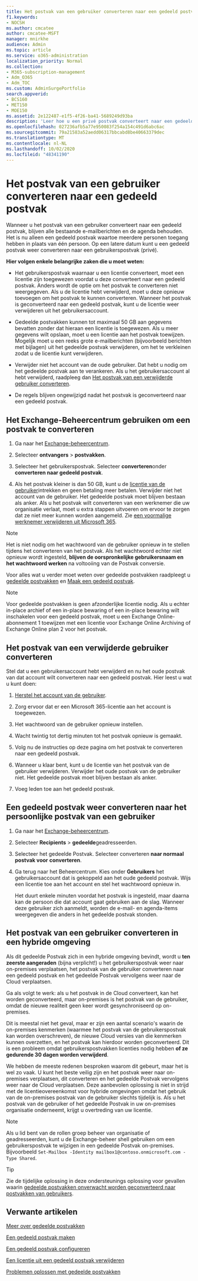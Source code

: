 ```yaml
---
title: Het postvak van een gebruiker converteren naar een gedeeld postvak
f1.keywords:
- NOCSH
ms.author: cmcatee
author: cmcatee-MSFT
manager: mnirkhe
audience: Admin
ms.topic: article
ms.service: o365-administration
localization_priority: Normal
ms.collection:
- M365-subscription-management
- Adm_O365
- Adm_TOC
ms.custom: AdminSurgePortfolio
search.appverid:
- BCS160
- MET150
- MOE150
ms.assetid: 2e122487-e1f5-4f26-ba41-5689249d93ba
description: 'Leer hoe u een privé postvak converteert naar een gedeeld postvak dat door meerdere gebruikers kan worden geopend. '
ms.openlocfilehash: 027236afb5a77e950083f254a154c491d6abc6ac
ms.sourcegitcommit: 79a21583a52aedd06317bbcabd8be40663379dec
ms.translationtype: MT
ms.contentlocale: nl-NL
ms.lasthandoff: 10/02/2020
ms.locfileid: "48341190"
---
```

# <a name="convert-a-user-mailbox-to-a-shared-mailbox"></a>Het postvak van een gebruiker converteren naar een gedeeld postvak

Wanneer u het postvak van een gebruiker converteert naar een gedeeld postvak, blijven alle bestaande e-mailberichten en de agenda behouden. Het is nu alleen een gedeeld postvak waartoe meerdere personen toegang hebben in plaats van één persoon. Op een latere datum kunt u een gedeeld postvak weer converteren naar een gebruikerspostvak (privé).

**Hier volgen enkele belangrijke zaken die u moet weten:**

- Het gebruikerspostvak waarnaar u een licentie converteert, moet een licentie zijn toegewezen voordat u deze converteert naar een gedeeld postvak. Anders wordt de optie om het postvak te converteren niet weergegeven. Als u de licentie hebt verwijderd, moet u deze opnieuw toevoegen om het postvak te kunnen converteren. Wanneer het postvak is geconverteerd naar een gedeeld postvak, kunt u de licentie weer verwijderen uit het gebruikersaccount.

- Gedeelde postvakken kunnen tot maximaal 50 GB aan gegevens bevatten zonder dat hieraan een licentie is toegewezen. Als u meer gegevens wilt opslaan, moet u een licentie aan het postvak toewijzen. Mogelijk moet u een reeks grote e-mailberichten (bijvoorbeeld berichten met bijlagen) uit het gedeelde postvak verwijderen, om het te verkleinen zodat u de licentie kunt verwijderen.

- Verwijder niet het account van de oude gebruiker. Dat hebt u nodig om het gedeelde postvak aan te verankeren. Als u het gebruikersaccount al hebt verwijderd, raadpleeg dan [Het postvak van een verwijderde gebruiker converteren](#convert-the-mailbox-of-a-deleted-user).

- De regels blijven ongewijzigd nadat het postvak is geconverteerd naar een gedeeld postvak.

## <a name="use-the-exchange-admin-center-to-convert-a-mailbox"></a>Het Exchange-Beheercentrum gebruiken om een postvak te converteren
 
1. Ga naar het <a href="https://go.microsoft.com/fwlink/p/?linkid=2059104" target="_blank">Exchange-beheercentrum</a>.

2. Selecteer **ontvangers** \> **postvakken**.

3. Selecteer het gebruikerspostvak. Selecteer **converteren**onder **converteren naar gedeeld postvak**.

4. Als het postvak kleiner is dan 50 GB, kunt u de [licentie van de gebruiker](../manage/remove-licenses-from-users.md)intrekken en geen betaling meer betalen. Verwijder niet het account van de gebruiker. Het gedeelde postvak moet blijven bestaan als anker. Als u het postvak wilt converteren van een werknemer die uw organisatie verlaat, moet u extra stappen uitvoeren om ervoor te zorgen dat ze niet meer kunnen worden aangemeld. Zie [een voormalige werknemer verwijderen uit Microsoft 365](../add-users/remove-former-employee.md).
    
> [!NOTE]
> Het is niet nodig om het wachtwoord van de gebruiker opnieuw in te stellen tijdens het converteren van het postvak. Als het wachtwoord echter niet opnieuw wordt ingesteld, **blijven de oorspronkelijke gebruikersnaam en het wachtwoord werken** na voltooiing van de Postvak conversie.

Voor alles wat u verder moet weten over gedeelde postvakken raadpleegt u [gedeelde postvakken](about-shared-mailboxes.md) en [Maak een gedeeld postvak](create-a-shared-mailbox.md).

> [!NOTE]
> Voor gedeelde postvakken is geen afzonderlijke licentie nodig. Als u echter in-place archief of een in-place bewaring of een in-place bewaring wilt inschakelen voor een gedeeld postvak, moet u een Exchange Online-abonnement 1 toewijzen met een licentie voor Exchange Online Archiving of Exchange Online plan 2 voor het postvak.


## <a name="convert-the-mailbox-of-a-deleted-user"></a>Het postvak van een verwijderde gebruiker converteren

Stel dat u een gebruikersaccount hebt verwijderd en nu het oude postvak van dat account wilt converteren naar een gedeeld postvak. Hier leest u wat u kunt doen:

1. [Herstel het account van de gebruiker](../add-users/restore-user.md).

2. Zorg ervoor dat er een Microsoft 365-licentie aan het account is toegewezen.

3. Het wachtwoord van de gebruiker opnieuw instellen.
    
4. Wacht twintig tot dertig minuten tot het postvak opnieuw is gemaakt.
    
5. Volg nu de instructies op deze pagina om het postvak te converteren naar een gedeeld postvak.
    
6. Wanneer u klaar bent, kunt u de licentie van het postvak van de gebruiker verwijderen. Verwijder het oude postvak van de gebruiker niet. Het gedeelde postvak moet blijven bestaan als anker.
    
7. Voeg leden toe aan het gedeeld postvak.


## <a name="convert-a-shared-mailbox-back-to-a-users-private-mailbox"></a>Een gedeeld postvak weer converteren naar het persoonlijke postvak van een gebruiker

1. Ga naar het <a href="https://go.microsoft.com/fwlink/p/?linkid=2059104" target="_blank">Exchange-beheercentrum</a>.
   
2. Selecteer **Recipients** \> **gedeelde**geadresseerden.

3. Selecteer het gedeelde Postvak. Selecteer converteren **naar normaal postvak voor** **converteren**.

4. Ga terug naar het Beheercentrum. Kies onder **Gebruikers** het gebruikersaccount dat is gekoppeld aan het oude gedeeld postvak. Wijs een licentie toe aan het account en stel het wachtwoord opnieuw in.

   Het duurt enkele minuten voordat het postvak is ingesteld, maar daarna kan de persoon die dat account gaat gebruiken aan de slag. Wanneer deze gebruiker zich aanmeldt, worden de e-mail- en agenda-items weergegeven die anders in het gedeelde postvak stonden.

## <a name="convert-a-users-mailbox-in-a-hybrid-environment"></a>Het postvak van een gebruiker converteren in een hybride omgeving

Als dit gedeelde Postvak zich in een hybride omgeving bevindt, wordt u **ten zeerste aangeraden** (bijna verplicht!) u het gebruikerspostvak weer naar on-premises verplaatsen, het postvak van de gebruiker converteren naar een gedeeld postvak en het gedeelde Postvak vervolgens weer naar de Cloud verplaatsen. 

Ga als volgt te werk: als u het postvak in de Cloud converteert, kan het worden geconverteerd, maar on-premises is het postvak van de gebruiker, omdat de nieuwe realiteit geen keer wordt gesynchroniseerd op on-premises.

Dit is meestal niet het geval, maar er zijn een aantal scenario's waarin de on-premises kenmerken (waarmee het postvak van de gebruikerspostvak kan worden overschreven), de nieuwe Cloud versies van die kenmerken kunnen overzetten, en het postvak kan hierdoor worden geconverteerd. Dit is een probleem omdat gebruikerspostvakken licenties nodig hebben **of ze gedurende 30 dagen worden verwijderd**.

We hebben de meeste redenen besproken waarom dit gebeurt, maar het is wel zo vaak. U kunt het beste veilig zijn en het postvak weer naar on-premises verplaatsen, dit converteren en het gedeelde Postvak vervolgens weer naar de Cloud verplaatsen. Deze aanbevolen oplossing is niet in strijd met de licentieovereenkomst voor hybride omgevingen omdat het gebruik van de on-premises postvak van de gebruiker slechts tijdelijk is. Als u het postvak van de gebruiker of het gedeelde Postvak in uw on-premises organisatie onderneemt, krijgt u overtreding van uw licentie.

> [!NOTE]
> Als u lid bent van de rollen groep beheer van organisatie of geadresseerden, kunt u de Exchange-beheer shell gebruiken om een gebruikerspostvak te wijzigen in een gedeelde Postvak on-premises. Bijvoorbeeld `Set-Mailbox -Identity mailbox1@contoso.onmicrosoft.com -Type Shared`.

> [!TIP]
> Zie de tijdelijke oplossing in deze ondersteunings oplossing voor gevallen waarin [gedeelde postvakken onverwacht worden geconverteerd naar postvakken van gebruikers](https://support.microsoft.com/help/2710029/shared-mailboxes-are-unexpectedly-converted-to-user-mailboxes-after-di).
  
## <a name="related-articles"></a>Verwante artikelen

[Meer over gedeelde postvakken](about-shared-mailboxes.md)

[Een gedeeld postvak maken](create-a-shared-mailbox.md)

[Een gedeeld postvak configureren](configure-a-shared-mailbox.md)

[Een licentie uit een gedeeld postvak verwijderen](remove-license-from-shared-mailbox.md)

[Problemen oplossen met gedeelde postvakken](resolve-issues-with-shared-mailboxes.md)
